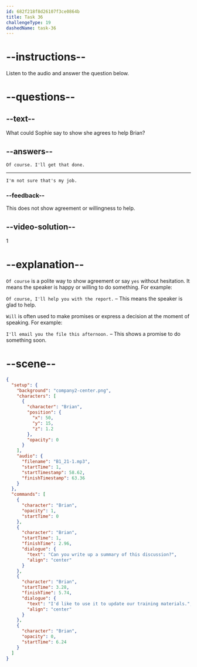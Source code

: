 ```yaml
---
id: 682f218f8d26107f3ce0864b
title: Task 36
challengeType: 19
dashedName: task-36
---
```


<!-- (Audio) Brian: Can you write up a summary of this discussion? I'd like to use it to update our training materials. -->

<!-- SPEAKING -->

# --instructions--

Listen to the audio and answer the question below.

# --questions--

## --text--

What could Sophie say to show she agrees to help Brian?

## --answers--

`Of course. I'll get that done.`

---

`I'm not sure that's my job.`

### --feedback--

This does not show agreement or willingness to help.

## --video-solution--

1

# --explanation--

`Of course` is a polite way to show agreement or say `yes` without hesitation. It means the speaker is happy or willing to do something. For example:

`Of course, I'll help you with the report.` – This means the speaker is glad to help.

`Will` is often used to make promises or express a decision at the moment of speaking. For example:

`I'll email you the file this afternoon.` – This shows a promise to do something soon.

# --scene--

```json
{
  "setup": {
    "background": "company2-center.png",
    "characters": [
      {
        "character": "Brian",
        "position": {
          "x": 50,
          "y": 15,
          "z": 1.2
        },
        "opacity": 0
      }
    ],
    "audio": {
      "filename": "B1_21-1.mp3",
      "startTime": 1,
      "startTimestamp": 58.62,
      "finishTimestamp": 63.36
    }
  },
  "commands": [
    {
      "character": "Brian",
      "opacity": 1,
      "startTime": 0
    },
    {
      "character": "Brian",
      "startTime": 1,
      "finishTime": 2.96,
      "dialogue": {
        "text": "Can you write up a summary of this discussion?",
        "align": "center"
      }
    },
    {
      "character": "Brian",
      "startTime": 3.28,
      "finishTime": 5.74,
      "dialogue": {
        "text": "I'd like to use it to update our training materials.",
        "align": "center"
      }
    },
    {
      "character": "Brian",
      "opacity": 0,
      "startTime": 6.24
    }
  ]
}
```
